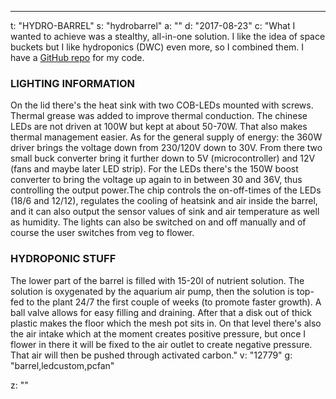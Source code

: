 ---
t: "HYDRO-BARREL"
s: "hydrobarrel"
a: ""
d: "2017-08-23"
c: "What I wanted to achieve was a stealthy, all-in-one solution. I like the idea of space buckets but I like hydroponics (DWC) even more, so I combined them. I have a <a href='https://github.com/linkcharger/barrel-control'>GitHub repo</a> for my code.<h3>LIGHTING INFORMATION</h3>On the lid there's the heat sink with two COB-LEDs mounted with screws. Thermal grease was added to improve thermal conduction. The chinese LEDs are not driven at 100W but kept at about 50-70W. That also makes thermal management easier. As for the general supply of energy: the 360W driver brings the voltage down from 230/120V down to 30V. From there two small buck converter bring it further down to 5V (microcontroller) and 12V (fans and maybe later LED strip). For the LEDs there's the 150W boost converter to bring the voltage up again to in between 30 and 36V, thus controlling the output power.The chip controls the on-off-times of the LEDs (18/6 and 12/12), regulates the cooling of heatsink and air inside the barrel, and it can also output the sensor values of sink and air temperature as well as humidity. The lights can also be switched on and off manually and of course the user switches from veg to flower.<h3>HYDROPONIC STUFF</h3>The lower part of the barrel is filled with 15-20l of nutrient solution. The solution is oxygenated by the aquarium air pump, then the solution is top-fed to the plant 24/7 the first couple of weeks (to promote faster growth). A ball valve allows for easy filling and draining. After that a disk out of thick plastic makes the floor which the mesh pot sits in. On that level there's also the air intake which at the moment creates positive pressure, but once I flower in there it will be fixed to the air outlet to create negative pressure. That air will then be pushed through activated carbon."
v: "12779"
g: "barrel,ledcustom,pcfan"

z: ""
